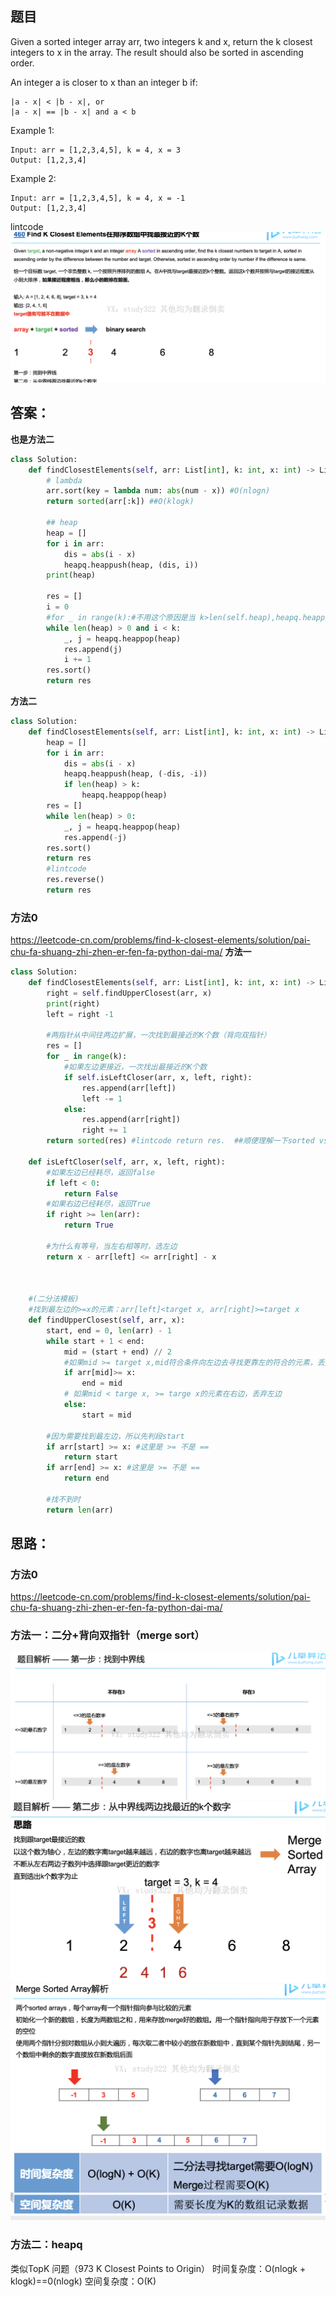 ## 题目
Given a sorted integer array arr, two integers k and x, return the k closest integers to x in the array. The result should also be sorted in ascending order.

An integer a is closer to x than an integer b if:
```
|a - x| < |b - x|, or
|a - x| == |b - x| and a < b
 ```

Example 1:
```
Input: arr = [1,2,3,4,5], k = 4, x = 3
Output: [1,2,3,4]
```
Example 2:
```
Input: arr = [1,2,3,4,5], k = 4, x = -1
Output: [1,2,3,4]
```
lintcode
![p](https://github.com/SSRRBB/Leetcode/blob/main/Images/50.png)


## 答案：
**也是方法二**
```python
class Solution:
    def findClosestElements(self, arr: List[int], k: int, x: int) -> List[int]:
        # lambda
        arr.sort(key = lambda num: abs(num - x)) #O(nlogn)
        return sorted(arr[:k]) ##O(klogk)
        
        ## heap
        heap = []
        for i in arr:
            dis = abs(i - x)
            heapq.heappush(heap, (dis, i))
        print(heap)
        
        res = []
        i = 0
        #for _ in range(k):#不用这个原因是当 k>len(self.heap),heapq.heappop会Index error
        while len(heap) > 0 and i < k:
            _, j = heapq.heappop(heap)
            res.append(j)
            i += 1
        res.sort()
        return res

```
**方法二**
```python
class Solution:
    def findClosestElements(self, arr: List[int], k: int, x: int) -> List[int]:
        heap = []
        for i in arr:
            dis = abs(i - x)
            heapq.heappush(heap, (-dis, -i))
            if len(heap) > k:
                heapq.heappop(heap)
        res = []
        while len(heap) > 0:
            _, j = heapq.heappop(heap)
            res.append(-j)
        res.sort()
        return res
        #lintcode
        res.reverse()
        return res

```
###  方法0

https://leetcode-cn.com/problems/find-k-closest-elements/solution/pai-chu-fa-shuang-zhi-zhen-er-fen-fa-python-dai-ma/
**方法一**
```python
class Solution:
    def findClosestElements(self, arr: List[int], k: int, x: int) -> List[int]:
        right = self.findUpperClosest(arr, x)
        print(right)
        left = right -1
        
        #两指针从中间往两边扩展，一次找到最接近的K个数（背向双指针）
        res = []
        for _ in range(k):
            #如果左边更接近，一次找出最接近的K个数
            if self.isLeftCloser(arr, x, left, right):
                res.append(arr[left])
                left -= 1
            else:
                res.append(arr[right])
                right += 1
        return sorted(res) #lintcode return res.  ##顺便理解一下sorted vs sort
    
    def isLeftCloser(self, arr, x, left, right):
        #如果左边已经耗尽，返回false
        if left < 0:
            return False
        #如果右边已经耗尽，返回True
        if right >= len(arr):
            return True
        
        #为什么有等号，当左右相等时，选左边
        return x - arr[left] <= arr[right] - x
    
        
     
    #(二分法模板)
    #找到最左边的>=x的元素：arr[left]<target x, arr[right]>=target x
    def findUpperClosest(self, arr, x):
        start, end = 0, len(arr) - 1
        while start + 1 < end:
            mid = (start + end) // 2
            #如果mid >= target x,mid符合条件向左边去寻找更靠左的符合的元素，丢弃右边
            if arr[mid]>= x:
                end = mid
            # 如果mid < targe x, >= targe x的元素在右边，丢弃左边
            else:
                start = mid
            
        #因为需要找到最左边，所以先判段start
        if arr[start] >= x: #这里是 >= 不是 ==
            return start
        if arr[end] >= x: #这里是 >= 不是 ==
            return end
        
        #找不到时
        return len(arr)
```               
                

## 思路：
###  方法0

https://leetcode-cn.com/problems/find-k-closest-elements/solution/pai-chu-fa-shuang-zhi-zhen-er-fen-fa-python-dai-ma/
###  方法一：二分+背向双指针（merge sort）
![p](https://github.com/SSRRBB/Leetcode/blob/main/Images/51.png)
![p](https://github.com/SSRRBB/Leetcode/blob/main/Images/52.png)
![p](https://github.com/SSRRBB/Leetcode/blob/main/Images/53.png)
![p](https://github.com/SSRRBB/Leetcode/blob/main/Images/54.png)

### 方法二：heapq
类似TopK 问题（973 K Closest Points to Origin）
时间复杂度：O(nlogk + klogk)==0(nlogk)
空间复杂度：O(K)
        
